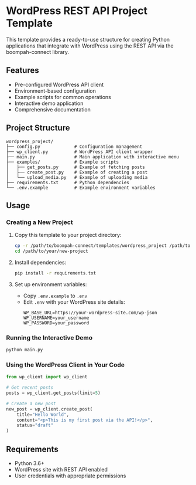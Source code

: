 # WordPress REST API Project Template

This template provides a ready-to-use structure for creating Python applications that integrate with WordPress using the REST API via the boompah-connect library.

## Features

- Pre-configured WordPress API client
- Environment-based configuration
- Example scripts for common operations
- Interactive demo application
- Comprehensive documentation

## Project Structure

```
wordpress_project/
├── config.py             # Configuration management
├── wp_client.py          # WordPress API client wrapper
├── main.py               # Main application with interactive menu
├── examples/             # Example scripts
│   ├── get_posts.py      # Example of fetching posts
│   ├── create_post.py    # Example of creating a post
│   └── upload_media.py   # Example of uploading media
├── requirements.txt      # Python dependencies
└── .env.example          # Example environment variables
```

## Usage

### Creating a New Project

1. Copy this template to your project directory:
   ```bash
   cp -r /path/to/boompah-connect/templates/wordpress_project /path/to/your/new-project
   cd /path/to/your/new-project
   ```

2. Install dependencies:
   ```bash
   pip install -r requirements.txt
   ```

3. Set up environment variables:
   - Copy `.env.example` to `.env`
   - Edit `.env` with your WordPress site details:
     ```
     WP_BASE_URL=https://your-wordpress-site.com/wp-json
     WP_USERNAME=your_username
     WP_PASSWORD=your_password
     ```

### Running the Interactive Demo

```bash
python main.py
```

### Using the WordPress Client in Your Code

```python
from wp_client import wp_client

# Get recent posts
posts = wp_client.get_posts(limit=5)

# Create a new post
new_post = wp_client.create_post(
    title="Hello World",
    content="<p>This is my first post via the API!</p>",
    status="draft"
)
```

## Requirements

- Python 3.6+
- WordPress site with REST API enabled
- User credentials with appropriate permissions
